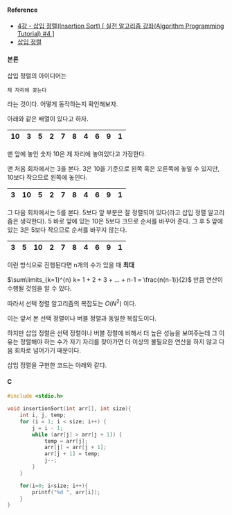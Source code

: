 #### Reference

-   [4강 - 삽입 정렬(Insertion Sort) [ 실전 알고리즘 강좌(Algorithm Programming Tutorial) #4 ]](https://www.youtube.com/watch?v=16I9Z7bS1iM&t=219s)
-   [삽입 정렬](https://ko.wikipedia.org/wiki/%EC%82%BD%EC%9E%85_%EC%A0%95%EB%A0%AC)



#### 본론

삽입 정렬의 아이디어는 

`제 자리에 꽂는다`

라는 것이다. 어떻게 동작하는지 확인해보자.



아래와 같은 배열이 있다고 하자.

| 10   | 3    | 5    | 2    | 7    | 8    | 4    | 6    | 9    | 1    |
| ---- | ---- | ---- | ---- | ---- | ---- | ---- | ---- | ---- | ---- |

맨 앞에 놓인 숫자 10은 제 자리에 놓여있다고 가정한다. 

맨 처음 회차에서는 3을 본다. 3은 10을 기준으로 왼쪽 혹은 오른쪽에 놓일 수 있지만, 10보다 작으므로 왼쪽에 놓인다.

| 3    | 10   | 5    | 2    | 7    | 8    | 4    | 6    | 9    | 1    |
| ---- | ---- | ---- | ---- | ---- | ---- | ---- | ---- | ---- | ---- |

그 다음 회차에서는 5를 본다. 5보다 앞 부분은 잘 정렬되어 있다(라고 삽입 정렬 알고리즘은 생각한다). 5 바로 앞에 있는 10은 5보다 크므로 순서를 바꾸어 준다. 그 후 5 앞에 있는 3은 5보다 작으므로 순서를 바꾸지 않는다.

| 3    | 5    | 10   | 2    | 7    | 8    | 4    | 6    | 9    | 1    |
| ---- | ---- | ---- | ---- | ---- | ---- | ---- | ---- | ---- | ---- |



이런 방식으로 진행된다면 n개의 수가 있을 때 **최대**

$\sum\limits_{k=1}^{n} k= 1 + 2 + 3 + ... + n-1 = \frac{n(n-1)}{2}$ 만큼 연산이 수행될 것임을 알 수 있다. 

따라서 선택 정렬 알고리즘의 복잡도는 $O(N^2)$ 이다.

이는 앞서 본 선택 정렬이나 버블 정렬과 동일한 복잡도이다. 

하지만 삽입 정렬은 선택 정렬이나 버블 정렬에 비해서 더 높은 성능을 보여주는데 그 이유는 정렬해야 하는 수가 자기 자리를 찾아가면 더 이상의 불필요한 연산을 하지 않고 다음 회차로 넘어가기 때문이다.



삽입 정렬을 구현한 코드는 아래와 같다.

#### C

```c
#include <stdio.h>

void insertionSort(int arr[], int size){
    int i, j, temp;
    for (i = 1; i < size; i++) {
        j = i - 1;
        while (arr[j] > arr[j + 1]) {
            temp = arr[j];
            arr[j] = arr[j + 1];
            arr[j + 1] = temp;
            j--;
        }
    }

    for(i=0; i<size; i++){
        printf("%d ", arr[i]);
    }
}
```


